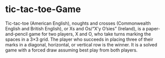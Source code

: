 # tic-tac-toe-Game
Tic-tac-toe (American English), noughts and crosses (Commonwealth English and British English), or Xs and Os/“X’y O’sies” (Ireland), is a paper-and-pencil game for two players, X and O, who take turns marking the spaces in a 3×3 grid. The player who succeeds in placing three of their marks in a diagonal, horizontal, or vertical row is the winner. It is a solved game with a forced draw assuming best play from both players.
